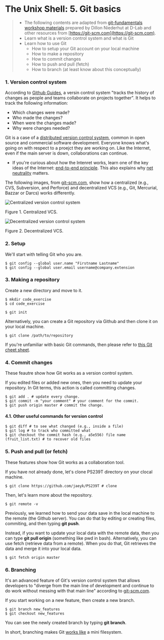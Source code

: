 # The Unix Shell: 5. Git basics 

> * The following contents are adapted from [git-fundamentals workshop materials](https://github.com/dlab-berkeley/git-fundamentals/blob/master/0-1_introduction.md) prepared by Dillon Niederhut at D-Lab and other resources from [https://git-scm.com](https://git-scm.com). 
> * Learn what is a version control system and what is Git
> * Learn how to use Git  
>   * How to setup your Git account on your local machine 
>   * How to make a repository
>   * How to commit changes 
>   * How to push and pull (fetch)
>   * How to branch (at least know about this conceptually) 

### 1. Version control system 

According to [Github Guides](https://guides.github.com), a versin control system "tracks the history of changes as people and teams collaborate on projects together". It helps to track the following information:

* Which changes were made?
* Who made the changes?
* When were the changes made?
* Why were changes needed?

Git is a case of a [distributed version control system](https://en.wikipedia.org/wiki/Distributed_version_control), common in open source and commercial software development. Everyone knows what's going on with respect to a proejct they are working on. Like the Internet, even if the main server is down, collaborations can continue. 

* If you're curious about how the Intenret works, learn one of the key ideas of the Internet: [end-to-end principle](https://en.wikipedia.org/wiki/End-to-end_principle). This also explains why [net neutrality](https://en.wikipedia.org/wiki/Net_neutrality) matters. 

The following images, from [git-scm.com](git-scm.com), show how a centralized (e.g., CVS, Subversion, and Perforce) and decentralized VCS (e.g., Git, Mercurial, Bazzar or Darcs) works differently. 

![Centralized version control system](https://git-scm.com/book/en/v2/images/centralized.png)

Figure 1. Centralized VCS.

![Decentralized version control system](https://git-scm.com/book/en/v2/images/distributed.png)

Figure 2. Decentralized VCS.

### 2. Setup 

We'll start with telling Git who you are.

```shell
$ git config --global user.name "Firstname Lastname"
$ git config --global user.email username@company.extension
```
### 3. Making a repository 

Create a new directory and move to it. 

```shell 
$ mkdir code_exercise 
$ cd code_exercise 
```

```{shell}
$ git init 
```

Alternatively, you can create a Git repository via Github and then clone it on your local machine. 

```{shell}
$ git clone /path/to/repository
```

If you're unfamiliar with basic Git commands, then please refer to [this Git cheet sheet](http://rogerdudler.github.io/git-guide/files/git_cheat_sheet.pdf).

### 4. Commit changes 

These feautre show how Git works as a version control system. 

If you edited files or added new ones, then you need to update your repository. In Git terms, this action is called committing changes. 

```{shell}
$ git add . # update every change. 
$ git commit -m "your comment" # your comment for the commit. 
$ git push origin master # commit the change. 
```

#### 4.1. Other useful commands for version control 

```{shell}
$ git diff # to see what changed (e.g., inside a file)
$ git log # to track who committed what
$ git checkout the commit hash (e.g., a5e556) file name (fruit_list.txt) # to recover old files 
```

### 5. Push and pull (or fetch)

These features show how Git works as a collaboration tool. 

If you have not already done, let's clone PS239T directory on your clocal machine.

```{shell}
$ git clone https://github.com/jaeyk/PS239T # clone 
```

Then, let's learn more about the repository.

```{shell}
$ git remote -v 
```

Previously, we learned how to send your data save in the local machine to the remote (the Github server). You can do that by editing or creating files, commiting, and then typing **git push**. 

Instead, if you want to update your local data with the remote data, then you can type **git pull origin** (something like pwd in bash). Alternatively, you can use fetch (retrieve data from a remote). When you do that, Git retrieves the data and merge it into your local data.

```{shell}
$ git fetch origin master
```

### 6. Branching 

It's an advanced feature of Git's version control system that allows developers to "diverge from the main line of development and continue to do work without messing with that main line" according to [git-scm.com](https://git-scm.com/book/en/v1/Git-Branching). 

If you start working on a new feature, then create a new branch. 

```{shell}
$ git branch new_features
$ git checkout new_features
```

You can see the newly created branch by typing **git branch**.

In short, branching makes Git [works like](https://git-scm.com/book/en/v2/Getting-Started-Git-Basics) a mini filesystem.

